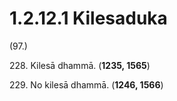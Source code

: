 # 1.2.12.1 Kilesaduka

(97.)

228\. Kilesā dhammā. (**1235, 1565**)

229\. No kilesā dhammā. (**1246, 1566**)
